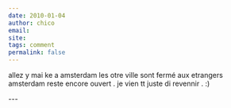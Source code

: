 ```yaml
---
date: 2010-01-04
author: chico
email: 
site: 
tags: comment
permalink: false
---
```


<p>allez y mai ke a amsterdam les otre ville sont fermé aux etrangers  amsterdam reste encore ouvert . je vien tt juste di revennir . :)<br />
</p>
---